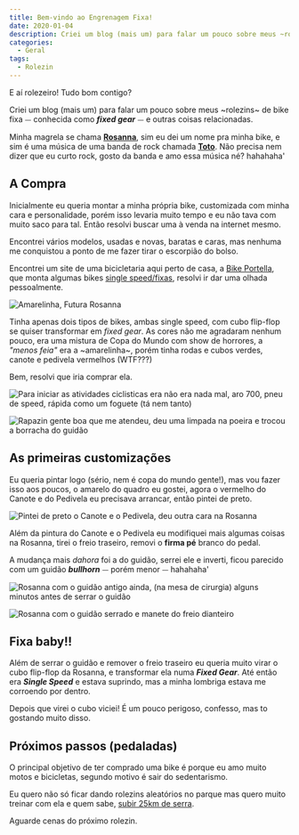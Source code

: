 ```yaml
---
title: Bem-vindo ao Engrenagem Fixa!
date: 2020-01-04
description: Criei um blog (mais um) para falar um pouco sobre meus ~rolezins~ de bike fixa ⏤ conhecida como fixed gear ⏤ e outras coisas relacionadas.
categories:
  - Geral
tags:
  - Rolezin
---
```


E aí rolezeiro! Tudo bom contigo?

Criei um blog (mais um) para falar um pouco sobre meus ~rolezins~ de bike fixa ⏤ conhecida como **_fixed gear_** ⏤ e outras coisas relacionadas.

Minha magrela se chama [**Rosanna**](https://open.spotify.com/track/37BTh5g05cxBIRYMbw8g2T), sim eu dei um nome pra minha bike, e sim é uma música de uma banda de rock chamada [**Toto**](https://open.spotify.com/artist/0PFtn5NtBbbUNbU9EAmIWF). Não precisa nem dizer que eu curto rock, gosto da banda e amo essa música né? hahahaha'

## A Compra

Inicialmente eu queria montar a minha própria bike, customizada com minha cara e personalidade, porém isso levaria muito tempo e eu não tava com muito saco para tal. Então resolvi buscar uma à venda na internet mesmo.

Encontrei vários modelos, usadas e novas, baratas e caras, mas nenhuma me conquistou a ponto de me fazer tirar o escorpião do bolso.

Encontrei um site de uma bicicletaria aqui perto de casa, a [Bike Portella](https://www.bikeportella.com.br/), que monta algumas bikes [single speed/fixas](https://www.bikeportella.com.br/c/bikes/bike-urbana/fixa/single-speed/139022-SIT.html), resolvi ir dar uma olhada pessoalmente.

![Amarelinha, Futura Rosanna](./images/bem-vindo-ao-engrenagem-fixa-compra-1.jpg)

Tinha apenas dois tipos de bikes, ambas single speed, com cubo flip-flop se quiser transformar em _fixed gear_. As cores não me agradaram nenhum pouco, era uma mistura de Copa do Mundo com show de horrores, a _"menos feia"_ era a ~amarelinha~, porém tinha rodas e cubos verdes, canote e pedivela vermelhos (WTF???)

Bem, resolvi que iria comprar ela.

![Para iniciar as atividades _ciclisticas_ era não era nada mal, aro 700, pneu de speed, rápida como um foguete (tá nem tanto)](./images/bem-vindo-ao-engrenagem-fixa-compra-2.jpg)

![Rapazin gente boa que me atendeu, deu uma limpada na poeira e trocou a borracha do guidão](./images/bem-vindo-ao-engrenagem-fixa-compra-3.jpg)

## As primeiras customizações

Eu queria pintar logo (sério, nem é copa do mundo gente!), mas vou fazer isso aos poucos, o amarelo do quadro eu gostei, agora o vermelho do Canote e do Pedivela eu precisava arrancar, então pintei de preto.

![Pintei de preto o Canote e o Pedivela, deu outra cara na Rosanna](./images/bem-vindo-ao-engrenagem-fixa-compra-printura-canote-pedivela.jpg)

Além da pintura do Canote e o Pedivela eu modifiquei mais algumas coisas na Rosanna, tirei o freio traseiro, removi o **firma pé** branco do pedal.

A mudança mais _dahora_ foi a do guidão, serrei ele e inverti, ficou parecido com um guidão **_bullhorn_** ⏤ porém menor ⏤ hahahaha'

![Rosanna com o guidão antigo ainda, (na mesa de cirurgia) alguns minutos antes de serrar o guidão](./images/bem-vindo-ao-engrenagem-fixa-antes-de-serrar-guidao.jpg)

![Rosanna com o guidão serrado e manete do freio dianteiro](./images/bem-vindo-ao-engrenagem-fixa-guidao-2.jpg)

## Fixa baby!!

Além de serrar o guidão e remover o freio traseiro eu queria muito virar o cubo flip-flop da Rosanna, e transformar ela numa **_Fixed Gear_**. Até então era **_Single Speed_** e estava suprindo, mas a minha lombriga estava me corroendo por dentro.

Depois que virei o cubo viciei! É um pouco perigoso, confesso, mas to gostando muito disso.

## Próximos passos (pedaladas)

O principal objetivo de ter comprado uma bike é porque eu amo muito motos e bicicletas, segundo motivo é sair do sedentarismo.

Eu quero não só ficar dando rolezins aleatórios no parque mas quero muito treinar com ela e quem sabe, [subir 25km de serra](https://www.glpromo.com.br/eventos-esportivos/6-desafio-serra-da-graciosa-de-ciclismo/84).

Aguarde cenas do próximo rolezin.
